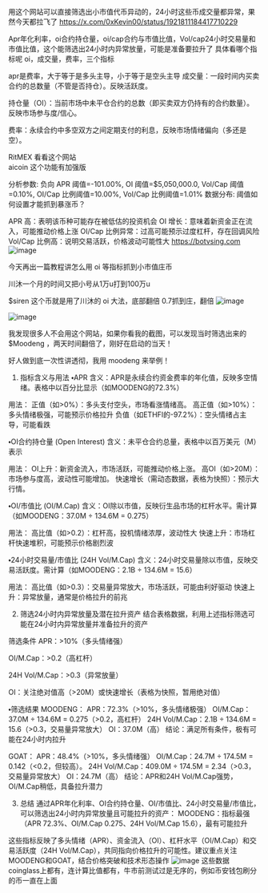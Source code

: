 用这个网站可以直接筛选出小市值代币异动的，24小时这些币成交量都异常，果然今天都拉飞了 https://x.com/0xKevin00/status/1921811184417710229

Apr年化利率，oi合约持仓量，oi/cap合约与市值比值，Vol/cap24小时交易量和市值比值，这个能筛选出24小时内异常放量，可能是准备要拉升了
具体看哪个指标呢  oi，成交量，费率，三个指标

apr是费率，大于等于是多头主导，小于等于是空头主导
成交量：一段时间内买卖合约的总数量（不管是否持仓）。反映活跃度。

持仓量（OI）：当前市场中未平仓合约的总数（即买卖双方仍持有的合约数量）。反映市场参与度/信心。

费率：永续合约中多空双方之间定期支付的利息，反映市场情绪偏向（多还是空）。

RitMEX 看看这个网站  
aicoin 这个功能有加强版 

分析参数: 负向 APR 阈值=-101.00%, OI 阈值=$5,050,000.0, Vol/Cap 阈值=0.10%, OI/Cap 比例阈值=10.00%, Vol/Cap 比例阈值=1.01%
数据分布:
       阈值如何设置才能抓到暴涨币？

APR 高：表明该币种可能存在被低估的投资机会
OI 增长：意味着新资金正在流入，可能推动价格上涨
OI/Cap 比例异常：过高可能预示过度杠杆，存在回调风险
Vol/Cap 比例高：说明交易活跃，价格波动可能性大
https://botvsing.com
![image](https://github.com/user-attachments/assets/0f2cb4ce-0201-4aaa-8d1f-79ea077ff8e9)

今天再出一篇教程讲怎么用 oi 等指标抓到小市值庄币

川沐一个月的时间又把小号从1万u打到100万u

$siren 这个币就是用了川沐的 oi 大法，底部翻倍 0.7抓到庄，翻倍
![image](https://github.com/user-attachments/assets/fd27d989-b91a-4d23-b940-a489ba6136d9)

![image](https://github.com/user-attachments/assets/d3e3bf6a-9ec3-4c71-a87b-eb7ce84540c7)

我发现很多人不会用这个网站，如果你看我的截图，可以发现当时筛选出来的 $Moodeng  ，两天时间翻倍了，刚好在启动的当天！

好人做到底一次性讲透彻，我用 moodeng 来举例！

1. 指标含义与用法
⬩APR
含义：APR是永续合约资金费率的年化值，反映多空情绪。表格中以百分比显示（如MOODENG的72.3%）

用法：
正值（如>0%）：多头支付空头，市场看涨情绪高。
高正值（如>10%）：多头情绪极强，可能预示价格拉升
负值（如ETHFI的-97.2%）：空头情绪占主导，可能看跌

⬩OI合约持仓量 (Open Interest)
含义：未平仓合约总量，表格中以百万美元（M）表示

用法：
OI上升：新资金流入，市场活跃，可能推动价格上涨。
高OI（如>20M）：市场参与度高，波动性可能增加。
快速增长（需动态数据，表格为快照）：预示大行情。

⬩OI/市值比 (OI/M.Cap)
含义：OI除以市值，反映衍生品市场的杠杆水平。需计算（如MOODENG：37.0M ÷ 134.6M = 0.275）

用法：
高比值（如>0.2）：杠杆高，投机情绪浓厚，波动性大
快速上升：市场杠杆快速堆积，可能预示价格剧烈波

⬩24小时交易量/市值比 (24H Vol/M.Cap)
含义：24小时交易量除以市值，反映交易活跃度。需计算（如MOODENG：2.1B ÷ 134.6M = 15.6）

用法：
高比值（如>0.3）：交易量异常放大，市场活跃，可能由利好驱动
快速上升：异常放量，通常是价格拉升的前兆

2. 筛选24小时内异常放量及潜在拉升资产
结合表格数据，利用上述指标筛选可能在24小时内异常放量并准备拉升的资产

筛选条件
APR：>10%（多头情绪强）

OI/M.Cap：>0.2（高杠杆）

24H Vol/M.Cap：>0.3（异常放量）

OI：关注绝对值高（>20M）或快速增长（表格为快照，暂用绝对值）

⬩筛选结果
MOODENG：
APR：72.3%（>10%，多头情绪极强）
OI/M.Cap：37.0M ÷ 134.6M = 0.275（>0.2，高杠杆）
24H Vol/M.Cap：2.1B ÷ 134.6M = 15.6（>0.3，交易量异常放大）
OI：37.0M（高）
结论：满足所有条件，极有可能在24小时内拉升

GOAT：
APR：48.4%（>10%，多头情绪强）
OI/M.Cap：24.7M ÷ 174.5M = 0.142（<0.2，但较高）。
24H Vol/M.Cap：409.0M ÷ 174.5M = 2.34（>0.3，交易量异常放大）
OI：24.7M（高）
结论：APR和24H Vol/M.Cap强势，OI/M.Cap稍低，具备拉升潜力

3. 总结
通过APR年化利率、OI合约持仓量、OI/市值比、24小时交易量/市值比，可以筛选出24小时内异常放量且可能拉升的资产：
MOODENG：指标最强（APR 72.3%、OI/M.Cap 0.275、24H Vol/M.Cap 15.6），最有可能拉升

这些指标反映了多头情绪（APR）、资金流入（OI）、杠杆水平（OI/M.Cap）和交易活跃度（24H Vol/M.Cap），共同指向价格拉升的可能性。建议重点关注MOODENG和GOAT，结合价格突破和技术形态操作
![image](https://github.com/user-attachments/assets/1cd4ae35-5348-4b7f-bda5-2a1091ed94f8)
这些数据coinglass上都有，连计算比值都有，牛市前测试过是无序的，例如币安钱包刷分的币一直在上面


